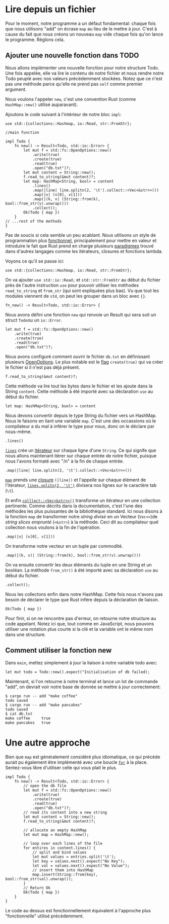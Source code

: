 # Lire depuis un fichier

Pour le moment, notre programme a un défaut fondamental: chaque fois que nous utilisons "add" on écrase `map` au lieu de le mettre à jour.
C'est à cause du fait que nous créons un nouveau `map` vide chaque fois qu'on lance le programme.
Règlons cela.

## Ajouter une nouvelle fonction dans TODO

Nous allons implémenter une nouvelle fonction pour notre structure Todo.
Une fois appelée, elle va lire le contenu de notre fichier et nous rendre notre Todo peuplé avec nos valeurs précédemment stockées.
Notez que ce n'est pas une méthode parce qu'elle ne prend pas `self` comme premier argument.

Nous voulons l'appeler `new`, c'est une convention Rust (comme `HashMap::new()` utilisé auparavant).

Ajoutons le code suivant à l'intérieur de notre bloc `impl`:

```rust,ignore
use std::{collections::Hashmap, io::Read, str::FromStr};

//main function

impl Todo {
    fn new() -> Result<Todo, std::io::Error> {
        let mut f = std::fs::OpenOptions::new()
            .write(true)
            .create(true)
            .read(true)
            .open("db.txt")?;
        let mut content = String::new();
        f.read_to_string(&mut content)?;
        let map: HashMap<String, bool> = content
            .lines()
            .map(|line| line.splitn(2, '\t').collect::<Vec<&str>>())
            .map(|v| (v[0], v[1]))
            .map(|(k, v| (String::from(k), bool::from_str(v).unwrap()))
            .collect();
        Ok(Todo { map })
    }
// ...rest of the methods
}
```

Pas de soucis si cela semble un peu acablant.
Nous utilisons un style de programmation plus [fonctionnel](https://en.wikipedia.org/wiki/Functional_programming), principalement pour mettre en valeur et introduire le fait que Rust prend en charge plusieurs [paradigmes](https://en.wikipedia.org/wiki/Programming_paradigm) trouvé dans d'autres langages comme les itérateurs, closures et fonctions lambda.

Voyons ce qu'il se passe ici:

`use std::{collections::Hashmap, io::Read, str::FromStr};`

On va ajouter `use std::io::Read;` et `std::str::FromStr` au début du fichier près de l'autre instruction `use` pour pouvoir utiliser les méthodes `read_to_string` et `from_str` (qui sont expliquées plus bas).
Vu que tout les modules viennent de `std`, on peut les grouper dans un bloc avec `{}`.

`fn_new() -> Result<Todo, std::io::Error> {`

Nous avons défini une fonction `new` qui renvoie un Result qui sera soit un struct `Todo`ou un `io::Error`.

```rust,ignore
let mut f = std::fs::OpenOptions::new()
    .write(true)
    .create(true)
    .read(true)
    .open("db.txt")?;
```

Nous avons configuré comment ouvrir le fichier `db.txt` en définissant plusieurs [OpenOptions](https://doc.rust-lang.org/std/fs/struct.OpenOptions.html).
Le plus notable est le [flag](https://doc.rust-lang.org/std/fs/struct.OpenOptions.html#method.create) `create(true)` qui va créer le fichier si il n'est pas déjà présent.

`f.read_to_string(&mut content)?;`

Cette méthode va lire tout les bytes dans le fichier et les ajoute dans la String `content`.
Cette méthode à été importé avec sa déclaration `use` au début du fichier.

`let map: HashMap<String, bool> = content`

Nous devons convertir depuis le type String du fichier vers un HashMap.
Nous le faisons en liant une variable `map`.
C'est une des occassions où le compilateur a du mal à inférer le type pour nous, donc on le déclare par nous-même.

`.lines()`

[`lines`](https://doc.rust-lang.org/std/primitive.str.html#method.lines) crée un [itérateur](https://doc.rust-lang.org/book/ch13-02-iterators.html) sur chaque ligne d'une `String`.
Ce qui signife que nous allons maintenant itérer sur chaque entrée de notre fichier, puisque nous l'avons formaté avec "/n" à la fin de chaque entrée.

`.map(|line| line.splitn(2, '\t').collect::<Vec<&str>>())`

[`map`](https://doc.rust-lang.org/std/iter/trait.Iterator.html#method.map) prends une [closure](https://doc.rust-lang.org/book/ch13-01-closures.html) `(|line|)` et l'appelle sur chaque élément de l'itérateur, [`lines.splitn(2, '\t')`](https://doc.rust-lang.org/std/primitive.str.html#method.splitn) divisera nos lignes sur le caractère tab (`\t`).

Et enfin [`colllect::<Vec<&str>>()`](https://doc.rust-lang.org/core/iter/trait.Iterator.html#method.collect) transforme un itérateur en une collection pertinente.
Comme décrits dans la documentation, c'est l'une des méthodes les plus puissantes de la bibliothèque standard.
Ici nous disons à la fonction `map` de transformer notre *string divisé* en un Vecteur (`Vec<>`)de *string slices emprunté* (`<&str>`) à la méthode.
Ceci dit au compilateur quel collection nous voulons à la fin de l'opération.

`.map(|v| (v[0], v[1]))`

On transforme notre vecteur en un tuple par commodité.

`.map(|(k, v)| (String::from(k), bool::from_str(v).unwrap()))`

On va ensuite convertir les deux éléments du tuple en une String et un booléan.
La méthode `from_str()` à été importé avec sa déclaration `use` au début du fichier.

`.collect();`

Nous les collectons enfin dans notre HashMap.
Cette fois nous n'avons pas besoin de déclarer le type que Rust infére depuis la déclaration de liaison.

`Ok(Todo { map })`

Pour finir, si on ne rencontre pas d'erreur, on retourne notre structure au code appelant.
Notez ici que, tout comme en JavaScript, nous pouvons utiliser une notation plus courte si la clé et la variable ont le même nom dans une structure.

## Comment utiliser la fonction new

Dans `main`, mettez simplement à jour la liaison à notre variable todo avec:

`let mut todo = Todo::new().expect("Initialisation of db failed);`

Maintenant, si l'on retourne à notre terminal et lance un lot de commande "add", on devrait voir notre base de donnée se mettre à jour correctement:

```
$ cargo run -- add "make coffee"
todo saved
$ cargo run -- add "make pancakes"
todo saved
$ cat db.txt
make coffee     true
make pancakes   true
```

# Une autre approche

Bien que `map` est généralement considéré plus idiomatique, ce qui précède aurait pu également être implémenté avec une boucle [`for`](https://doc.rust-lang.org/rust-by-example/flow_control/for.html) à la place.
Sentez-vous libre d'utiliser celle qui vous plait le plus.

```rust,ignore
impl Todo {
    fn new() -> Result<Todo, std::io::Error> {
        // open the db file
        let mut f = std::fs::OpenOptions::new()
            .write(true)
            .create(true)
            .read(true)
            .open("db.txt")?;
        // read its content into a new string
        let mut content = String::new();
        f.read_to_string(&mut content)?;

        // allocate an empty HashMap
        let mut map = HashMap::new();

        // loop over each lines of the file
        for entires in content.lines() {
            // split and bind values
            let mut values = entries.split('\t');
            let key = values.next().expect("No Key");
            let val = values.next().expect("No Value");
            // insert them into HashMap
            map.insert(String::from(key), bool::from_str(val).unwrap());
        }
        // Return Ok
        Ok(Todo { map })
    }
}
```

Le code au dessus est fonctionnellement équivalent à l'approche plus "fonctionnelle" utilisé précédemment.
